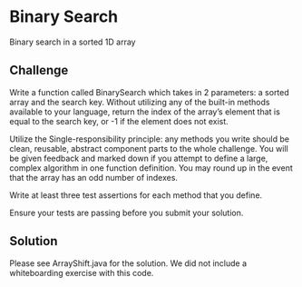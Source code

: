 # Binary Search
<!-- Short summary or background information -->
Binary search in a sorted 1D array

## Challenge
<!-- Description of the challenge -->
Write a function called BinarySearch which takes in 2 parameters: a sorted array and the search key. Without utilizing any of the built-in methods available to your language, return the index of the array’s element that is equal to the search key, or -1 if the element does not exist.

Utilize the Single-responsibility principle: any methods you write should be clean, reusable, abstract component parts to the whole challenge. You will be given feedback and marked down if you attempt to define a large, complex algorithm in one function definition. You may round up in the event that the array has an odd number of indexes.

Write at least three test assertions for each method that you define.

Ensure your tests are passing before you submit your solution.

## Solution
<!-- Embedded whiteboard image -->
Please see ArrayShift.java for the solution. We did not include a whiteboarding exercise with this code.